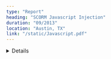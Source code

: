 ```yaml
---
type: "Report"
heading: "SCORM Javascript Injection"
duration: "09/2013"
location: "Austin, TX"
link: "/static/Javascript.pdf"
---
```

<details class="hidden-print">
Discovered a vulnerability that allowed users to automatically complete online courses on the widely adopted SCORM learning platform. 
</details>